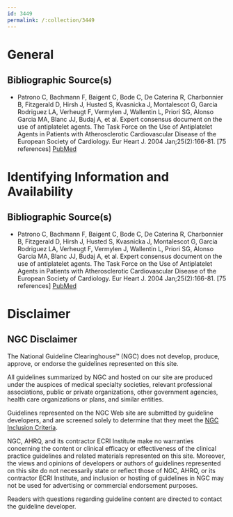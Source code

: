 ```yaml
---
id: 3449
permalink: /:collection/3449
---
```


# General

## Bibliographic Source(s)

- Patrono C, Bachmann F, Baigent C, Bode C, De Caterina R, Charbonnier B, Fitzgerald D, Hirsh J, Husted S, Kvasnicka J, Montalescot G, Garcia Rodriguez LA, Verheugt F, Vermylen J, Wallentin L, Priori SG, Alonso Garcia MA, Blanc JJ, Budaj A, et al. Expert consensus document on the use of antiplatelet agents. The Task Force on the Use of Antiplatelet Agents in Patients with Atherosclerotic Cardiovascular Disease of the European Society of Cardiology. Eur Heart J. 2004 Jan;25(2):166-81. [75 references] [ PubMed ](http://www.ncbi.nlm.nih.gov/entrez/query.fcgi?cmd=Retrieve&db=pubmed&dopt=Abstract&list_uids=14720534)

# Identifying Information and Availability

## Bibliographic Source(s)

- Patrono C, Bachmann F, Baigent C, Bode C, De Caterina R, Charbonnier B, Fitzgerald D, Hirsh J, Husted S, Kvasnicka J, Montalescot G, Garcia Rodriguez LA, Verheugt F, Vermylen J, Wallentin L, Priori SG, Alonso Garcia MA, Blanc JJ, Budaj A, et al. Expert consensus document on the use of antiplatelet agents. The Task Force on the Use of Antiplatelet Agents in Patients with Atherosclerotic Cardiovascular Disease of the European Society of Cardiology. Eur Heart J. 2004 Jan;25(2):166-81. [75 references] [ PubMed ](http://www.ncbi.nlm.nih.gov/entrez/query.fcgi?cmd=Retrieve&db=pubmed&dopt=Abstract&list_uids=14720534)

# Disclaimer

## NGC Disclaimer

The National Guideline Clearinghouse™ (NGC) does not develop, produce, approve, or endorse the guidelines represented on this site.

All guidelines summarized by NGC and hosted on our site are produced under the auspices of medical specialty societies, relevant professional associations, public or private organizations, other government agencies, health care organizations or plans, and similar entities.

Guidelines represented on the NGC Web site are submitted by guideline developers, and are screened solely to determine that they meet the [NGC Inclusion Criteria](/help-and-about/summaries/inclusion-criteria).

NGC, AHRQ, and its contractor ECRI Institute make no warranties concerning the content or clinical efficacy or effectiveness of the clinical practice guidelines and related materials represented on this site. Moreover, the views and opinions of developers or authors of guidelines represented on this site do not necessarily state or reflect those of NGC, AHRQ, or its contractor ECRI Institute, and inclusion or hosting of guidelines in NGC may not be used for advertising or commercial endorsement purposes.

Readers with questions regarding guideline content are directed to contact the guideline developer.

